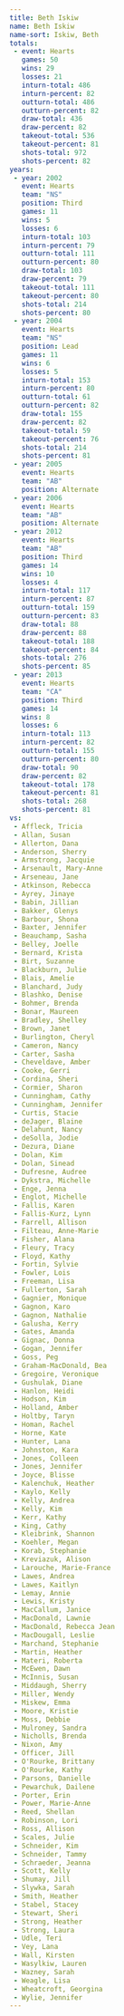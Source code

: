 ```yaml
---
title: Beth Iskiw
name: Beth Iskiw
name-sort: Iskiw, Beth
totals:
 - event: Hearts
   games: 50
   wins: 29
   losses: 21
   inturn-total: 486
   inturn-percent: 82
   outturn-total: 486
   outturn-percent: 82
   draw-total: 436
   draw-percent: 82
   takeout-total: 536
   takeout-percent: 81
   shots-total: 972
   shots-percent: 82
years:
 - year: 2002
   event: Hearts
   team: "NS"
   position: Third
   games: 11
   wins: 5
   losses: 6
   inturn-total: 103
   inturn-percent: 79
   outturn-total: 111
   outturn-percent: 80
   draw-total: 103
   draw-percent: 79
   takeout-total: 111
   takeout-percent: 80
   shots-total: 214
   shots-percent: 80
 - year: 2004
   event: Hearts
   team: "NS"
   position: Lead
   games: 11
   wins: 6
   losses: 5
   inturn-total: 153
   inturn-percent: 80
   outturn-total: 61
   outturn-percent: 82
   draw-total: 155
   draw-percent: 82
   takeout-total: 59
   takeout-percent: 76
   shots-total: 214
   shots-percent: 81
 - year: 2005
   event: Hearts
   team: "AB"
   position: Alternate
 - year: 2006
   event: Hearts
   team: "AB"
   position: Alternate
 - year: 2012
   event: Hearts
   team: "AB"
   position: Third
   games: 14
   wins: 10
   losses: 4
   inturn-total: 117
   inturn-percent: 87
   outturn-total: 159
   outturn-percent: 83
   draw-total: 88
   draw-percent: 88
   takeout-total: 188
   takeout-percent: 84
   shots-total: 276
   shots-percent: 85
 - year: 2013
   event: Hearts
   team: "CA"
   position: Third
   games: 14
   wins: 8
   losses: 6
   inturn-total: 113
   inturn-percent: 82
   outturn-total: 155
   outturn-percent: 80
   draw-total: 90
   draw-percent: 82
   takeout-total: 178
   takeout-percent: 81
   shots-total: 268
   shots-percent: 81
vs:
 - Affleck, Tricia
 - Allan, Susan
 - Allerton, Dana
 - Anderson, Sherry
 - Armstrong, Jacquie
 - Arsenault, Mary-Anne
 - Arseneau, Jane
 - Atkinson, Rebecca
 - Ayrey, Jinaye
 - Babin, Jillian
 - Bakker, Glenys
 - Barbour, Shona
 - Baxter, Jennifer
 - Beauchamp, Sasha
 - Belley, Joelle
 - Bernard, Krista
 - Birt, Suzanne
 - Blackburn, Julie
 - Blais, Amelie
 - Blanchard, Judy
 - Blashko, Denise
 - Bohmer, Brenda
 - Bonar, Maureen
 - Bradley, Shelley
 - Brown, Janet
 - Burlington, Cheryl
 - Cameron, Nancy
 - Carter, Sasha
 - Cheveldave, Amber
 - Cooke, Gerri
 - Cordina, Sheri
 - Cormier, Sharon
 - Cunningham, Cathy
 - Cunningham, Jennifer
 - Curtis, Stacie
 - deJager, Blaine
 - Delahunt, Nancy
 - deSolla, Jodie
 - Dezura, Diane
 - Dolan, Kim
 - Dolan, Sinead
 - Dufresne, Audree
 - Dykstra, Michelle
 - Enge, Jenna
 - Englot, Michelle
 - Fallis, Karen
 - Fallis-Kurz, Lynn
 - Farrell, Allison
 - Filteau, Anne-Marie
 - Fisher, Alana
 - Fleury, Tracy
 - Floyd, Kathy
 - Fortin, Sylvie
 - Fowler, Lois
 - Freeman, Lisa
 - Fullerton, Sarah
 - Gagnier, Monique
 - Gagnon, Karo
 - Gagnon, Nathalie
 - Galusha, Kerry
 - Gates, Amanda
 - Gignac, Donna
 - Gogan, Jennifer
 - Goss, Peg
 - Graham-MacDonald, Bea
 - Gregoire, Veronique
 - Gushulak, Diane
 - Hanlon, Heidi
 - Hodson, Kim
 - Holland, Amber
 - Holtby, Taryn
 - Homan, Rachel
 - Horne, Kate
 - Hunter, Lana
 - Johnston, Kara
 - Jones, Colleen
 - Jones, Jennifer
 - Joyce, Blisse
 - Kalenchuk, Heather
 - Kaylo, Kelly
 - Kelly, Andrea
 - Kelly, Kim
 - Kerr, Kathy
 - King, Cathy
 - Kleibrink, Shannon
 - Koehler, Megan
 - Korab, Stephanie
 - Kreviazuk, Alison
 - Larouche, Marie-France
 - Lawes, Andrea
 - Lawes, Kaitlyn
 - Lemay, Annie
 - Lewis, Kristy
 - MacCallum, Janice
 - MacDonald, Lawnie
 - MacDonald, Rebecca Jean
 - MacDougall, Leslie
 - Marchand, Stephanie
 - Martin, Heather
 - Materi, Roberta
 - McEwen, Dawn
 - McInnis, Susan
 - Middaugh, Sherry
 - Miller, Wendy
 - Miskew, Emma
 - Moore, Kristie
 - Moss, Debbie
 - Mulroney, Sandra
 - Nicholls, Brenda
 - Nixon, Amy
 - Officer, Jill
 - O'Rourke, Brittany
 - O'Rourke, Kathy
 - Parsons, Danielle
 - Pewarchuk, Dailene
 - Porter, Erin
 - Power, Marie-Anne
 - Reed, Shellan
 - Robinson, Lori
 - Ross, Allison
 - Scales, Julie
 - Schneider, Kim
 - Schneider, Tammy
 - Schraeder, Jeanna
 - Scott, Kelly
 - Shumay, Jill
 - Slywka, Sarah
 - Smith, Heather
 - Stabel, Stacey
 - Stewart, Sheri
 - Strong, Heather
 - Strong, Laura
 - Udle, Teri
 - Vey, Lana
 - Wall, Kirsten
 - Wasylkiw, Lauren
 - Wazney, Sarah
 - Weagle, Lisa
 - Wheatcroft, Georgina
 - Wylie, Jennifer
---
```

